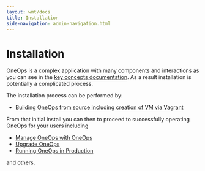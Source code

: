 ```yaml
---
layout: wmt/docs
title: Installation
side-navigation: admin-navigation.html
---
```


# Installation

OneOps is a complex application with many components and interactions as you can see in the
[key concepts documentation](./key-concepts.html). As a result installation is potentially a complicated
process.

The installation process can be performed by:

<ul>
<li><a href="../../developer/core-development/index.html">Building OneOps from source including creation of VM via Vagrant</a></li>
</ul>


From that initial install you can then to proceed to successfully operating
OneOps for your users including

- [Manage OneOps with OneOps](./operate/oneops-manages-oneops.html)
- [Upgrade OneOps](./operate/upgrading-one-ops.html)
- [Running OneOps in Production](./operate/running-oneops-in-production.html)

and others.
